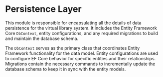 # Persistence Layer

This module is responsible for encapsulating all the details of data persistence for the virtual library system. It includes the Entity Framework Core `DbContext`, entity configurations, and any required migrations to build and maintain the database schema.

The `DbContext` serves as the primary class that coordinates Entity Framework functionality for the data model. Entity configurations are used to configure EF Core behavior for specific entities and their relationships. Migrations contain the necessary commands to incrementally update the database schema to keep it in sync with the entity models.